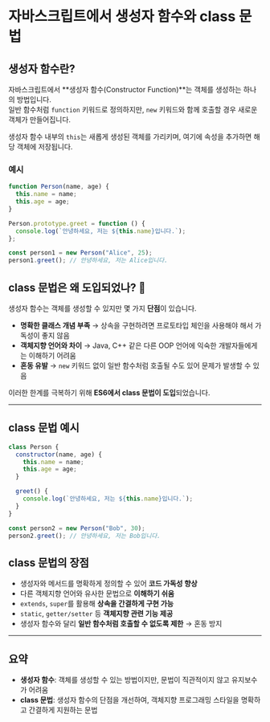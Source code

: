 # 자바스크립트에서 생성자 함수와 class 문법

## 생성자 함수란?

자바스크립트에서 **생성자 함수(Constructor Function)**는 객체를 생성하는 하나의 방법입니다.  
일반 함수처럼 `function` 키워드로 정의하지만, `new` 키워드와 함께 호출할 경우 새로운 객체가 만들어집니다.

생성자 함수 내부의 `this`는 새롭게 생성된 객체를 가리키며, 여기에 속성을 추가하면 해당 객체에 저장됩니다.

### 예시

```js
function Person(name, age) {
  this.name = name;
  this.age = age;
}

Person.prototype.greet = function () {
  console.log(`안녕하세요, 저는 ${this.name}입니다.`);
};

const person1 = new Person("Alice", 25);
person1.greet(); // 안녕하세요, 저는 Alice입니다.
```

## class 문법은 왜 도입되었나? 🤔

생성자 함수는 객체를 생성할 수 있지만 몇 가지 **단점**이 있습니다.

- **명확한 클래스 개념 부족** → 상속을 구현하려면 프로토타입 체인을 사용해야 해서 가독성이 좋지 않음
- **객체지향 언어와 차이** → Java, C++ 같은 다른 OOP 언어에 익숙한 개발자들에게는 이해하기 어려움
- **혼동 유발** → `new` 키워드 없이 일반 함수처럼 호출될 수도 있어 문제가 발생할 수 있음

이러한 한계를 극복하기 위해 **ES6에서 class 문법이 도입**되었습니다.

---

## class 문법 예시

```js
class Person {
  constructor(name, age) {
    this.name = name;
    this.age = age;
  }

  greet() {
    console.log(`안녕하세요, 저는 ${this.name}입니다.`);
  }
}

const person2 = new Person("Bob", 30);
person2.greet(); // 안녕하세요, 저는 Bob입니다.
```

## class 문법의 장점

- 생성자와 메서드를 명확하게 정의할 수 있어 **코드 가독성 향상**
- 다른 객체지향 언어와 유사한 문법으로 **이해하기 쉬움**
- `extends`, `super`를 활용해 **상속을 간결하게 구현 가능**
- `static`, `getter/setter` 등 **객체지향 관련 기능 제공**
- 생성자 함수와 달리 **일반 함수처럼 호출할 수 없도록 제한** → 혼동 방지

---

## 요약

- **생성자 함수**: 객체를 생성할 수 있는 방법이지만, 문법이 직관적이지 않고 유지보수가 어려움
- **class 문법**: 생성자 함수의 단점을 개선하여, 객체지향 프로그래밍 스타일을 명확하고 간결하게 지원하는 문법
